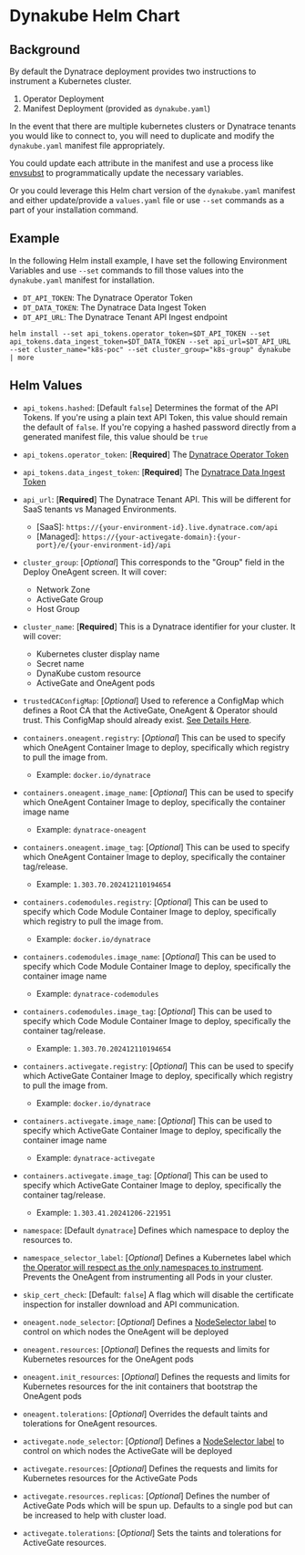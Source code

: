 # Dynakube Helm Chart

## Background

By default the Dynatrace deployment provides two instructions to instrument
a Kubernetes cluster.

1. Operator Deployment
1. Manifest Deployment (provided as `dynakube.yaml`)

In the event that there are multiple kubernetes clusters or Dynatrace tenants
you would like to connect to, you will need to duplicate and modify the `dynakube.yaml` manifest file appropriately.

You could update each attribute in the manifest and use a process like
[envsubst](https://linuxhandbook.com/envsubst-command/) to programmatically update the necessary variables.

Or you could leverage this Helm chart version of the `dynakube.yaml` manifest and either update/provide a `values.yaml` file or use `--set` commands as a part of your installation command.

## Example

In the following Helm install example, I have set the following Environment Variables and use `--set` commands to fill those values into the `dynakube.yaml` manifest for installation.

- `DT_API_TOKEN`: The Dynatrace Operator Token
- `DT_DATA_TOKEN`: The Dynatrace Data Ingest Token
- `DT_API_URL`: The Dynatrace Tenant API Ingest endpoint

```
helm install --set api_tokens.operator_token=$DT_API_TOKEN --set api_tokens.data_ingest_token=$DT_DATA_TOKEN --set api_url=$DT_API_URL --set cluster_name="k8s-poc" --set cluster_group="k8s-group" dynakube | more
```

## Helm Values

- `api_tokens.hashed`: [Default `false`] Determines the format of the API Tokens. If you're using a plain text API Token, this value should remain the default of `false`. If you're copying a hashed password directly from a generated manifest file, this value should be `true`
- `api_tokens.operator_token`: [**Required**] The [Dynatrace Operator Token](https://docs.dynatrace.com/docs/ingest-from/setup-on-k8s/deployment/tokens-permissions#operatorToken)
- `api_tokens.data_ingest_token`: [**Required**] The [Dynatrace Data Ingest Token](https://docs.dynatrace.com/docs/ingest-from/setup-on-k8s/deployment/tokens-permissions#dataIngestToken)
- `api_url`: [**Required**] The Dynatrace Tenant API.  This will be different for SaaS tenants vs Managed Environments.
    - \[SaaS\]: `https://{your-environment-id}.live.dynatrace.com/api`
    - \[Managed\]: `https://{your-activegate-domain}:{your-port}/e/{your-environment-id}/api`
- `cluster_group`: [*Optional*] This corresponds to the "Group" field in the Deploy OneAgent screen.  It will cover:
    - Network Zone
    - ActiveGate Group
    - Host Group
- `cluster_name`: [**Required**] This is a Dynatrace identifier for your cluster.  It will cover:
    - Kubernetes cluster display name
    - Secret name
    - DynaKube custom resource
    - ActiveGate and OneAgent pods
- `trustedCAConfigMap`: [*Optional*] Used to reference a ConfigMap which defines a Root CA that the ActiveGate, OneAgent & Operator should trust.  This ConfigMap should already exist. [See Details Here](https://docs.dynatrace.com/docs/ingest-from/setup-on-k8s/guides/networking-security-compliance/network-restricted-environments#add-trusted-ca-certificates).
- `containers.oneagent.registry`: [*Optional*] This can be used to specify which OneAgent Container Image to deploy, specifically which registry to pull the image from.
    - Example: `docker.io/dynatrace`
- `containers.oneagent.image_name`: [*Optional*] This can be used to specify which OneAgent Container Image to deploy, specifically the container image name
    - Example: `dynatrace-oneagent`
- `containers.oneagent.image_tag`: [*Optional*] This can be used to specify which OneAgent Container Image to deploy, specifically the container tag/release.
    - Example: `1.303.70.202412110194654`
- `containers.codemodules.registry`: [*Optional*] This can be used to specify which Code Module Container Image to deploy, specifically which registry to pull the image from.
    - Example: `docker.io/dynatrace`
- `containers.codemodules.image_name`: [*Optional*] This can be used to specify which Code Module Container Image to deploy, specifically the container image name
    - Example: `dynatrace-codemodules`
- `containers.codemodules.image_tag`: [*Optional*] This can be used to specify which Code Module Container Image to deploy, specifically the container tag/release.
    - Example: `1.303.70.202412110194654`
- `containers.activegate.registry`: [*Optional*] This can be used to specify which ActiveGate Container Image to deploy, specifically which registry to pull the image from.
    - Example: `docker.io/dynatrace`
- `containers.activegate.image_name`: [*Optional*] This can be used to specify which ActiveGate Container Image to deploy, specifically the container image name
    - Example: `dynatrace-activegate`
- `containers.activegate.image_tag`: [*Optional*] This can be used to specify which ActiveGate Container Image to deploy, specifically the container tag/release.
    - Example: `1.303.41.20241206-221951`
- `namespace`: [Default `dynatrace`] Defines which namespace to deploy the resources to.

- `namespace_selector_label`: [*Optional*] Defines a Kubernetes label which [the Operator will respect as the only namespaces to instrument](https://docs.dynatrace.com/docs/ingest-from/setup-on-k8s/guides/operation/annotate#monitor-specific-namespaces).  Prevents the OneAgent from instrumenting all Pods in your cluster.

- `skip_cert_check`: [Default: `false`] A flag which will disable the certificate inspection for installer download and API communication.
- `oneagent.node_selector`: [*Optional*] Defines a [NodeSelector label](https://kubernetes.io/docs/concepts/scheduling-eviction/assign-pod-node/#nodeselector) to control on which nodes the OneAgent will be deployed
- `oneagent.resources`: [*Optional*] Defines the requests and limits for Kubernetes resources for the OneAgent pods
- `oneagent.init_resources`: [*Optional*] Defines the requests and limits for Kubernetes resources for the init containers that bootstrap the OneAgent pods
- `oneagent.tolerations`: [*Optional*] Overrides the default taints and tolerations for OneAgent resources.
- `activegate.node_selector`: [*Optional*] Defines a [NodeSelector label](https://kubernetes.io/docs/concepts/scheduling-eviction/assign-pod-node/#nodeselector) to control on which nodes the ActiveGate will be deployed
- `activegate.resources`: [*Optional*] Defines the requests and limits for Kubernetes resources for the ActiveGate Pods
- `activegate.resources.replicas`: [*Optional*] Defines the number of ActiveGate Pods which will be spun up.  Defaults to a single pod but can be increased to help with cluster load.
- `activegate.tolerations`: [*Optional*] Sets the taints and tolerations for ActiveGate resources.